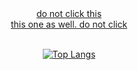 <div align="center">
    <a href="https://goentity.github.io/auto_git_push_for_my_blog/">do not click this</a> <br>
    <a href="https://goentity.github.io/GoEntity_Github/">this one as well. do not click</a>
</div>

<br>

<div align="center">
    
  [![Top Langs](https://github-readme-stats.vercel.app/api/top-langs/?username=goentity&layout=pie&theme=dracula&langs_count=99)](https://github.com/anuraghazra/github-readme-stats)
  
</div>
